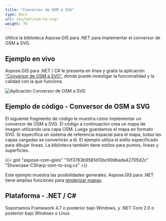 ```yaml
---
title: "Conversor de OSM a SVG"
type: docs
url: /es/net/osm-to-svg/
weight: 70
---
```


Utilice la biblioteca Aspose.GIS para .NET para implementar el conversor de OSM a SVG.

## **Ejemplo en vivo**

Aspose.GIS para .NET / C# le presenta en línea y gratis la aplicación ["Conversor de OSM a SVG"](https://products.aspose.app/gis/viewer/osm-to-svg), donde puede investigar la funcionalidad y la calidad con la que funciona.

![Aplicación Conversor de OSM a SVG](viewer.png)

## **Ejemplo de código - Conversor de OSM a SVG**

El siguiente fragmento de código le muestra cómo implementar un conversor de OSM a SVG. El código a continuación crea un mapa de imagen utilizando una capa OSM. Luego guardamos el mapa en formato SVG. Si especifica un sistema de referencia espacial para el mapa, todas las capas cargadas se convertirán a él.
El ejemplo utiliza el estilo especificado para dibujar líneas. La biblioteca también tiene estilos para puntos, líneas y superficies.

{{< gist "aspose-com-gists" "10f3783b9581d10bc69dbada42705d2c" "Showcase-CSharp-osm-to-svg.cs" >}}

Este ejemplo muestra las posibilidades generales. Aspose.GIS para .NET tiene amplias funciones para [renderizar mapas](https://docs.aspose.com/gis/net/map-rendering/).

## **Plataforma - .NET / C#**

Soportamos Framework 4.7 o posterior bajo Windows, y .NET Core 2.0 o posterior bajo Windows o Linux
